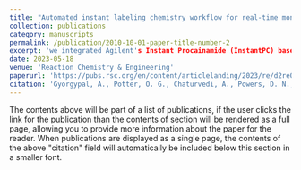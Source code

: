 ```yaml
---
title: "Automated instant labeling chemistry workflow for real-time monitoring of monoclonal antibody N-glycosylation"
collection: publications
category: manuscripts
permalink: /publication/2010-10-01-paper-title-number-2
excerpt: 'we integrated Agilent's Instant Procainamide (InstantPC) based chemistry workflow into the N-GLYcanyzer PAT unit to allow for nearly 10× faster near real-time analysis of mAb glycoforms. Our methodology is explained in detail to allow for replication of the PAT workflow as well as present a case study demonstrating the use of this PAT to autonomously monitor a mammalian cell perfusion process at the bench scale to gain increased knowledge of mAb glycosylation dynamics during continuous biologics manufacturing using Chinese hamster ovary (CHO) cells.'
date: 2023-05-18
venue: 'Reaction Chemistry & Engineering'
paperurl: 'https://pubs.rsc.org/en/content/articlelanding/2023/re/d2re00568a/'
citation: 'Gyorgypal, A., Potter, O. G., Chaturvedi, A., Powers, D. N., & Chundawat, S. P. (2023). &quot;Automated instant labeling chemistry workflow for real-time monitoring of monoclonal antibody N-glycosylation.&quot; <i>Reaction Chemistry & Engineering</i>. 8(10), 2423-2434..'
---
```


The contents above will be part of a list of publications, if the user clicks the link for the publication than the contents of section will be rendered as a full page, allowing you to provide more information about the paper for the reader. When publications are displayed as a single page, the contents of the above "citation" field will automatically be included below this section in a smaller font.
